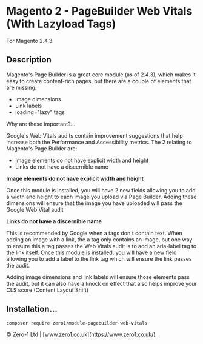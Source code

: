 # Magento 2 - PageBuilder Web Vitals (With Lazyload Tags)

For Magento 2.4.3

## Description

Magento's Page Builder is a great core module (as of 2.4.3), which makes it easy to create content-rich pages, but there are a couple of elements that are missing:

- Image dimensions
- Link labels
- loading="lazy" tags

Why are these important?...

Google's Web Vitals audits contain improvement suggestions that help increase both the Performance and Accessibility metrics. The 2 relating to Magento's Page Builder are:

- Image elements do not have explicit width and height
- Links do not have a discernible name

**Image elements do not have explicit width and height**

Once this module is installed, you will have 2 new fields allowing you to add a width and height to each image you upload via Page Builder. Adding these dimensions will ensure that the image you have uploaded will pass the Google Web Vital audit

**Links do not have a discernible name**

This is recommended by Google when a tags don't contain text. When adding an image with a link, the a tag only contains an image, but one way to ensure this a tag passes the Web Vitals audit is to add an aria-label tag to the link itself.
Once this module is installed, you will have a new field allowing you to add a label to the link tag which will ensure the link passes the audit.

Adding image dimensions and link labels will ensure those elements pass the audit, but it can also have a knock on effect that also helps improve your CLS score (Content Layout Shift)

## Installation...

```
composer require zero1/module-pagebuilder-web-vitals
```

© Zero-1 Ltd | [www.zero1.co.uk](https://www.zero1.co.uk/)
